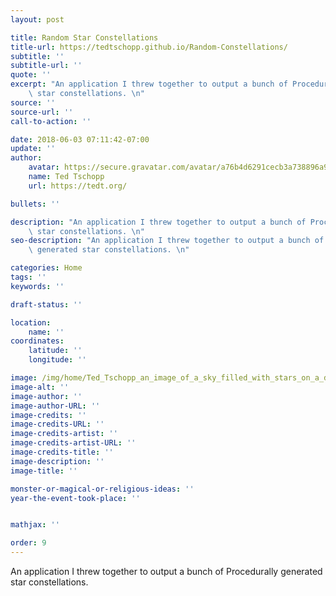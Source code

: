 ```yaml
---
layout: post

title: Random Star Constellations
title-url: https://tedtschopp.github.io/Random-Constellations/
subtitle: ''
subtitle-url: ''
quote: ''
excerpt: "An application I threw together to output a bunch of Procedurally generated\
    \ star constellations. \n"
source: ''
source-url: ''
call-to-action: ''

date: 2018-06-03 07:11:42-07:00
update: ''
author:
    avatar: https://secure.gravatar.com/avatar/a76b4d6291cecb3a738896a971bfb903?s=512&d=mp&r=g
    name: Ted Tschopp
    url: https://tedt.org/

bullets: ''

description: "An application I threw together to output a bunch of Procedurally generated\
    \ star constellations. \n"
seo-description: "An application I threw together to output a bunch of Procedurally\
    \ generated star constellations. \n"

categories: Home
tags: ''
keywords: ''

draft-status: ''

location:
    name: ''
coordinates:
    latitude: ''
    longitude: ''

image: /img/home/Ted_Tschopp_an_image_of_a_sky_filled_with_stars_on_a_dark_night.jpg
image-alt: ''
image-author: ''
image-author-URL: ''
image-credits: ''
image-credits-URL: ''
image-credits-artist: ''
image-credits-artist-URL: ''
image-credits-title: ''
image-description: ''
image-title: ''

monster-or-magical-or-religious-ideas: ''
year-the-event-took-place: ''


mathjax: ''

order: 9
---
```


An application I threw together to output a bunch of Procedurally generated star constellations. 